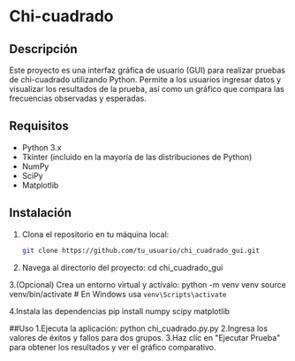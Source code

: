 # Chi-cuadrado

## Descripción
Este proyecto es una interfaz gráfica de usuario (GUI) para realizar pruebas de chi-cuadrado utilizando Python. Permite a los usuarios ingresar datos y visualizar los resultados de la prueba, así como un gráfico que compara las frecuencias observadas y esperadas.

## Requisitos
- Python 3.x
- Tkinter (incluido en la mayoría de las distribuciones de Python)
- NumPy
- SciPy
- Matplotlib

## Instalación
1. Clona el repositorio en tu máquina local:
   ```bash
   git clone https://github.com/tu_usuario/chi_cuadrado_gui.git
2. Navega al directorio del proyecto:
cd chi_cuadrado_gui

3.(Opcional) Crea un entorno virtual y actívalo:
python -m venv venv
source venv/bin/activate  # En Windows usa `venv\Scripts\activate`

4.Instala las dependencias
pip install numpy scipy matplotlib

##Uso
1.Ejecuta la aplicación:
python chi_cuadrado.py.py
2.Ingresa los valores de éxitos y fallos para dos grupos.
3.Haz clic en "Ejecutar Prueba" para obtener los resultados y ver el gráfico comparativo.
